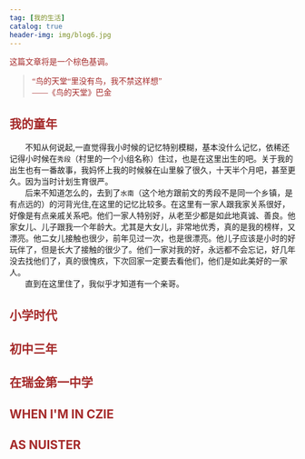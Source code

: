 ```yaml
---
tag: [我的生活]
catalog: true
header-img: img/blog6.jpg
---
```


 <font color = "brown" face = "楷体">  这篇文章将是一个棕色基调。

> “鸟的天堂“里没有鸟，我不禁这样想”  
> ——《鸟的天堂》巴金</font>  


## **<font color = "brown">我的童年</font>**  
&nbsp;&nbsp;&nbsp;&nbsp;&nbsp;&nbsp;&nbsp;不知从何说起,一直觉得我小时候的记忆特别模糊，基本没什么记忆，依稀还记得小时候在`秀段`（村里的一个小组名称）住过，也是在这里出生的吧。关于我的出生也有一番故事，我妈怀上我的时候躲在山里躲了很久，十天半个月吧，甚至更久。因为当时计划生育很严。  
&nbsp;&nbsp;&nbsp;&nbsp;&nbsp;&nbsp;&nbsp;后来不知道怎么的，去到了`水南`（这个地方跟前文的秀段不是同一个乡镇，是有点远的）的河背光住,在这里的记忆比较多。在这里有一家人跟我家关系很好，好像是有点亲戚关系吧。他们一家人特别好，从老至少都是如此地真诚、善良。他家女儿、儿子跟我一个年龄大。尤其是大女儿，非常地优秀，真的是我的榜样，又漂亮。他二女儿接触也很少，前年见过一次，也是很漂亮。他儿子应该是小时的好玩伴了，但是长大了接触的很少了。他们一家对我的好，永远都不会忘记，好几年没去找他们了，真的很愧疚，下次回家一定要去看他们，他们是如此美好的一家人。  
&nbsp;&nbsp;&nbsp;&nbsp;&nbsp;&nbsp;&nbsp;直到在这里住了，我似乎才知道有一个亲哥。 

## **<font color = "brown">小学时代</font>**  

## **<font color = "brown">初中三年</font>**  

## **<font color = "brown">在瑞金第一中学</font>**  

## **<font color = "brown">WHEN I'M IN CZIE</font>**   

## **<font color = "brown">AS NUISTER</font>**   